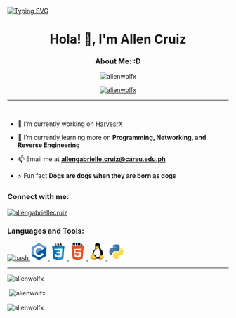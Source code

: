 [![Typing SVG](https://readme-typing-svg.demolab.com?font=Fira+Code&pause=1000&center=true&vCenter=true&width=435&lines=Welcome+to+my+GitHub+Profile!;Nothing+is+interesting+here+%3AD)](https://git.io/typing-svg)

<h1 align="center">Hola! 👋, I'm Allen Cruiz</h1>
<h3 align="center">About Me: :D</h3>

<p align="center"> <img src="https://komarev.com/ghpvc/?username=alienwolfx&label=Profile%20views&color=0e75b6&style=flat" alt="alienwolfx" /> </p>

<p align="center"> <a href="https://github.com/ryo-ma/github-profile-trophy"><img src="https://github-profile-trophy.vercel.app/?username=alienwolfx" alt="alienwolfx" /></a> </p>
<hr>
<p align="left"> <a href="https://twitter.com/" target="blank"><img src="https://img.shields.io/twitter/follow/?logo=twitter&style=for-the-badge" alt="" /></a> </p>

- 🔭 I’m currently working on [HarvesrX](https://github.com/AlienWolfX/HarvestX)

- 🌱 I’m currently learning more on **Programming, Networking, and Reverse Engineering**

- 📫 Email me at **allengabrielle.cruiz@carsu.edu.ph**

- ⚡ Fun fact **Dogs are dogs when they are born as dogs**

<h3 align="left">Connect with me:</h3>
<p align="left">
<a href="https://fb.com/allengabriellecruiz" target="blank"><img align="center" src="https://raw.githubusercontent.com/rahuldkjain/github-profile-readme-generator/master/src/images/icons/Social/facebook.svg" alt="allengabriellecruiz" height="30" width="40" /></a>
</p>

<h3 align="left">Languages and Tools:</h3>
<p align="left"> <a href="https://www.gnu.org/software/bash/" target="_blank" rel="noreferrer"> <img src="https://www.vectorlogo.zone/logos/gnu_bash/gnu_bash-icon.svg" alt="bash" width="40" height="40"/> </a> <a href="https://www.cprogramming.com/" target="_blank" rel="noreferrer"> <img src="https://raw.githubusercontent.com/devicons/devicon/master/icons/c/c-original.svg" alt="c" width="40" height="40"/> </a> <a href="https://www.w3schools.com/css/" target="_blank" rel="noreferrer"> <img src="https://raw.githubusercontent.com/devicons/devicon/master/icons/css3/css3-original-wordmark.svg" alt="css3" width="40" height="40"/> </a> <a href="https://www.w3.org/html/" target="_blank" rel="noreferrer"> <img src="https://raw.githubusercontent.com/devicons/devicon/master/icons/html5/html5-original-wordmark.svg" alt="html5" width="40" height="40"/> </a> <a href="https://www.linux.org/" target="_blank" rel="noreferrer"> <img src="https://raw.githubusercontent.com/devicons/devicon/master/icons/linux/linux-original.svg" alt="linux" width="40" height="40"/> </a> <a href="https://www.python.org" target="_blank" rel="noreferrer"> <img src="https://raw.githubusercontent.com/devicons/devicon/master/icons/python/python-original.svg" alt="python" width="40" height="40"/> </a> </p>

<hr>
<p><img align="center" src="https://github-readme-stats.vercel.app/api/top-langs?username=alienwolfx&show_icons=true&locale=en&layout=compact" alt="alienwolfx" /></p>

<p>&nbsp;<img align="center" src="https://github-readme-stats.vercel.app/api?username=alienwolfx&show_icons=true&locale=en" alt="alienwolfx" /></p>

<p><img align="center" src="https://github-readme-streak-stats.herokuapp.com/?user=alienwolfx&" alt="alienwolfx" /></p>

